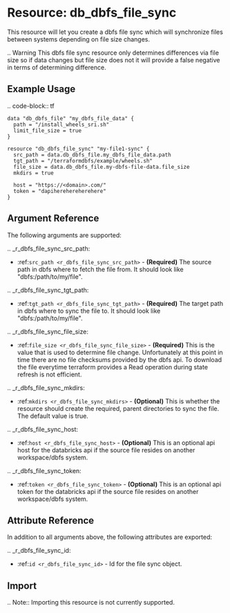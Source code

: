 # Resource: db_dbfs_file_sync

This resource will let you create a dbfs file sync which will synchronize files between systems depending on file size 
changes. 

.. Warning This dbfs file sync resource only determines differences via file size so if data changes but file size does not
it will provide a false negative in terms of determining difference.

## Example Usage

.. code-block:: tf
    
    
    data "db_dbfs_file" "my_dbfs_file_data" {
      path = "/install_wheels_sri.sh"
      limit_file_size = true
    }
    
    resource "db_dbfs_file_sync" "my-file1-sync" {
      src_path = data.db_dbfs_file.my_dbfs_file_data.path
      tgt_path = "/terraformdbfs/example/wheels.sh"
      file_size = data.db_dbfs_file.my-dbfs-file-data.file_size
      mkdirs = true
    
      host = "https://<domain>.com/"
      token = "dapiherehereherehere"
    }


    
## Argument Reference

The following arguments are supported:

.. _r_dbfs_file_sync_src_path:
* :ref:`src_path <r_dbfs_file_sync_src_path>` - **(Required)** The source path in dbfs where to fetch the file from. 
It should look like "dbfs:/path/to/my/file". 

.. _r_dbfs_file_sync_tgt_path:
* :ref:`tgt_path <r_dbfs_file_sync_tgt_path>` - **(Required)** The target path in dbfs where to sync the file to. 
It should look like "dbfs:/path/to/my/file".

.. _r_dbfs_file_sync_file_size:
* :ref:`file_size <r_dbfs_file_sync_file_size>` - **(Required)** This is the value that is used to determine file change.
Unfortunately at this point in time there are no file checksums provided by the dbfs api. To download the file everytime 
terraform provides a Read operation during state refresh is not efficient.

.. _r_dbfs_file_sync_mkdirs:
* :ref:`mkdirs <r_dbfs_file_sync_mkdirs>` - **(Optional)** This is whether the resource should create the required,
parent directories to sync the file. The default value is true.

.. _r_dbfs_file_sync_host:
* :ref:`host <r_dbfs_file_sync_host>` - **(Optional)** This is an optional api host for the databricks api if the source 
file resides on another workspace/dbfs system.

.. _r_dbfs_file_sync_token:
* :ref:`token <r_dbfs_file_sync_token>` - **(Optional)** This is an optional api token for the databricks api if the source 
file resides on another workspace/dbfs system.


## Attribute Reference

In addition to all arguments above, the following attributes are exported:

.. _r_dbfs_file_sync_id:
* :ref:`id <r_dbfs_file_sync_id>` - Id for the file sync object.


## Import

.. Note:: Importing this resource is not currently supported.